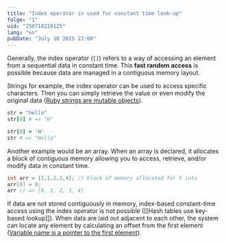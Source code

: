 ```yaml
---
title: "Index operator is used for constant time look-up"
folge: "1"
uid: "250710210125"
lang: "en"
pubDate: "July 10 2025 22:00"
---
```


Generally, the index operator (`[]`)  refers to a way of accessing an element from a sequential data in constant time. This __fast random access__ is possible because data are managed in a contiguous memory layout.

Strings for example, the index operator can be used to access specific characters. Then you can simply retrieve the value or even modify the original data ([Ruby strings are mutable objects](/note/250711055035/)).
```rb
str = "hello"
str[0] # => "H"

str[0] = 'H'
str # => "Hello"
```

Another example would  be an array. When an array is declared, it allocates a block of contiguous memory allowing you to access, retrieve, and/or modify data in constant time.
```c
int arr = {1,1,2,3,4}; // block of memory allocated for 5 ints
arr[0] = 0;
arr // => [0, 1, 2, 3, 4]
```

If data are not stored contiguously in memory, index-based constant-time access using the index operator is not possible ([[Hash tables use key-based lookup]]). When data are laid out adjacent to each other, the system can locate any element by calculating an offset from the first element ([Variable name is a pointer to the first element](/note/250711122515/)).